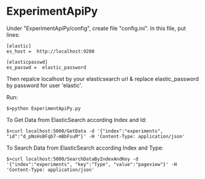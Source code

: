# ExperimentApiPy

Under "ExperimentApiPy/config", create file "config.ini".
In this file, put lines:

    [elastic]
    es_host =  http://localhost:9200

    [elasticpasswd]
    es_passwd =  elastic_password
    
Then repalce localhost by your elasticsearch url  & replace elastic_password by password for user 'elastic'.

Run:

    $>python ExperimentApiPy.py


To Get Data from ElasticSearch according Index and Id:

    $>curl localhost:5000/GetData -d '{"index":"experiments", "id":"d_pNsHsBFqb7-mBbFsuM"}' -H 'Content-Type: application/json'

To Search Data from ElasticSearch according Index and Type:


    $>curl localhost:5000/SearchDataByIndexAndKey -d '{"index":"experiments", "key":"Type", "value":"pageview"}' -H 'Content-Type: application/json'

